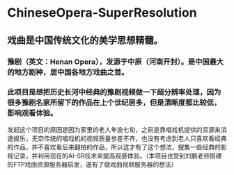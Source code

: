 # ChineseOpera-SuperResolution
## 戏曲是中国传统文化的美学思想精髓。
### 豫剧（英文：Henan Opera），发源于中原（河南开封）。是中国最大的地方剧种，居中国各地方戏曲之首。
### 此项目是想把历史长河中经典的豫剧视频做一下超分辨率处理，因为很多豫剧名家所留下的作品在上个世纪居多，但是清晰度都比较低，影响观看体验。
发起这个项目的原因是因为家里的老人年逾七旬，之前是靠唱戏机提供的资源来消遣娱乐，无奈传统的唱戏机的视频质量参差不齐，也没有考虑到老人只喜欢看经典的作品，并不喜欢看后来翻拍的作品，所以这才有了这个想法，搜集一些经典的影视记录，并利用现在的AI-SR技术来提高观感体验。（本项目也受到刘鹏老师搭建的FTP戏曲资源服务器启发，遂有了做戏曲视频服务器的想法）
